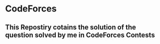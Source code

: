# CodeForces

## This Repostiry cotains the solution of the question solved by me in CodeForces Contests
